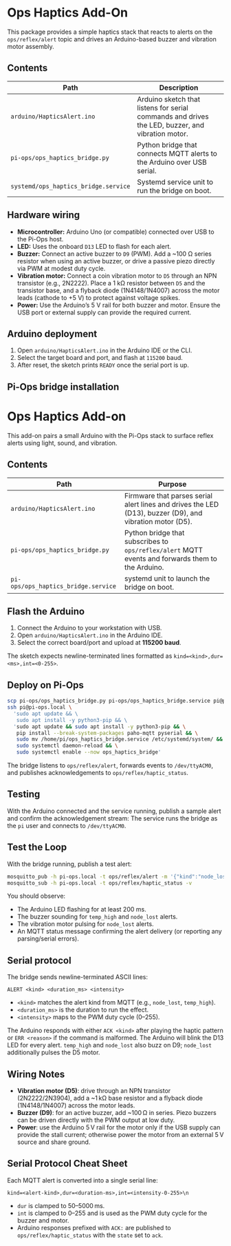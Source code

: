 # Ops Haptics Add-On

This package provides a simple haptics stack that reacts to alerts on the `ops/reflex/alert` topic and drives an Arduino-based buzzer and vibration motor assembly.

## Contents

| Path | Description |
| ---- | ----------- |
| `arduino/HapticsAlert.ino` | Arduino sketch that listens for serial commands and drives the LED, buzzer, and vibration motor. |
| `pi-ops/ops_haptics_bridge.py` | Python bridge that connects MQTT alerts to the Arduino over USB serial. |
| `systemd/ops_haptics_bridge.service` | Systemd service unit to run the bridge on boot. |

## Hardware wiring

* **Microcontroller:** Arduino Uno (or compatible) connected over USB to the Pi-Ops host.
* **LED:** Uses the onboard `D13` LED to flash for each alert.
* **Buzzer:** Connect an active buzzer to `D9` (PWM). Add a ~100 Ω series resistor when using an active buzzer, or drive a passive piezo directly via PWM at modest duty cycle.
* **Vibration motor:** Connect a coin vibration motor to `D5` through an NPN transistor (e.g., 2N2222). Place a 1 kΩ resistor between `D5` and the transistor base, and a flyback diode (1N4148/1N4007) across the motor leads (cathode to +5 V) to protect against voltage spikes.
* **Power:** Use the Arduino’s 5 V rail for both buzzer and motor. Ensure the USB port or external supply can provide the required current.

## Arduino deployment

1. Open `arduino/HapticsAlert.ino` in the Arduino IDE or the CLI.
2. Select the target board and port, and flash at `115200` baud.
3. After reset, the sketch prints `READY` once the serial port is up.

## Pi-Ops bridge installation
# Ops Haptics Add-on

This add-on pairs a small Arduino with the Pi-Ops stack to surface reflex alerts using light, sound, and vibration.

## Contents

| Path | Purpose |
| --- | --- |
| `arduino/HapticsAlert.ino` | Firmware that parses serial alert lines and drives the LED (D13), buzzer (D9), and vibration motor (D5). |
| `pi-ops/ops_haptics_bridge.py` | Python bridge that subscribes to `ops/reflex/alert` MQTT events and forwards them to the Arduino. |
| `pi-ops/ops_haptics_bridge.service` | systemd unit to launch the bridge on boot. |

## Flash the Arduino

1. Connect the Arduino to your workstation with USB.
2. Open `arduino/HapticsAlert.ino` in the Arduino IDE.
3. Select the correct board/port and upload at **115200 baud**.

The sketch expects newline-terminated lines formatted as `kind=<kind>,dur=<ms>,int=<0-255>`.

## Deploy on Pi-Ops

```bash
scp pi-ops/ops_haptics_bridge.py pi-ops/ops_haptics_bridge.service pi@pi-ops.local:/home/pi/
ssh pi@pi-ops.local \
  'sudo apt update && \
   sudo apt install -y python3-pip && \
  'sudo apt update && sudo apt install -y python3-pip && \
   pip install --break-system-packages paho-mqtt pyserial && \
   sudo mv /home/pi/ops_haptics_bridge.service /etc/systemd/system/ && \
   sudo systemctl daemon-reload && \
   sudo systemctl enable --now ops_haptics_bridge'
```

The bridge listens to `ops/reflex/alert`, forwards events to `/dev/ttyACM0`, and publishes acknowledgements to `ops/reflex/haptic_status`.

## Testing

With the Arduino connected and the service running, publish a sample alert and confirm the acknowledgement stream:
The service runs the bridge as the `pi` user and connects to `/dev/ttyACM0`.

## Test the Loop

With the bridge running, publish a test alert:

```bash
mosquitto_pub -h pi-ops.local -t ops/reflex/alert -m '{"kind":"node_lost","meta":{"dur_ms":1200,"intensity":255}}'
mosquitto_sub -h pi-ops.local -t ops/reflex/haptic_status -v
```

You should observe:

* The Arduino LED flashing for at least 200 ms.
* The buzzer sounding for `temp_high` and `node_lost` alerts.
* The vibration motor pulsing for `node_lost` alerts.
* An MQTT status message confirming the alert delivery (or reporting any parsing/serial errors).

## Serial protocol

The bridge sends newline-terminated ASCII lines:

```
ALERT <kind> <duration_ms> <intensity>
```

* `<kind>` matches the alert kind from MQTT (e.g., `node_lost`, `temp_high`).
* `<duration_ms>` is the duration to run the effect.
* `<intensity>` maps to the PWM duty cycle (0–255).

The Arduino responds with either `ACK <kind>` after playing the haptic pattern or `ERR <reason>` if the command is malformed.
The Arduino will blink the D13 LED for every alert. `temp_high` and `node_lost` also buzz on D9; `node_lost` additionally pulses the D5 motor.

## Wiring Notes

- **Vibration motor (D5)**: drive through an NPN transistor (2N2222/2N3904), add a ~1 kΩ base resistor and a flyback diode (1N4148/1N4007) across the motor leads.
- **Buzzer (D9)**: for an active buzzer, add ~100 Ω in series. Piezo buzzers can be driven directly with the PWM output at low duty.
- **Power**: use the Arduino 5 V rail for the motor only if the USB supply can provide the stall current; otherwise power the motor from an external 5 V source and share ground.

## Serial Protocol Cheat Sheet

Each MQTT alert is converted into a single serial line:

```
kind=<alert-kind>,dur=<duration-ms>,int=<intensity-0-255>\n
```

- `dur` is clamped to 50–5000 ms.
- `int` is clamped to 0–255 and is used as the PWM duty cycle for the buzzer and motor.
- Arduino responses prefixed with `ACK:` are published to `ops/reflex/haptic_status` with the `state` set to `ack`.
